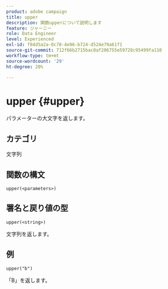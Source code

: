 ```yaml
---
product: adobe campaign
title: upper
description: 関数upperについて説明します
feature: ジャーニー
role: Data Engineer
level: Experienced
exl-id: f84d5a2a-0c78-4e96-b724-d524e79a61f1
source-git-commit: 712f66b2715bac0af206755e59728c95499fa110
workflow-type: tm+mt
source-wordcount: '29'
ht-degree: 20%

---
```


# upper {#upper}

パラメーターの大文字を返します。

## カテゴリ

文字列

## 関数の構文

`upper(<parameters>)`

## 署名と戻り値の型

`upper(<string>)`

文字列を返します。

## 例

`upper("b")`

「B」を返します。
